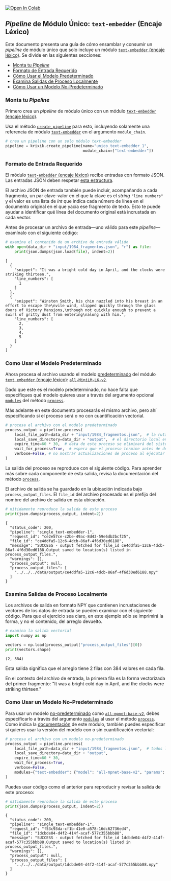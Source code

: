 <a href="https://colab.research.google.com/github/krixik-ai/krixik-docs/blob/main/docs/examples/single_module_pipelines/single_text-embedder.ipynb" target="_parent"><img src="https://colab.research.google.com/assets/colab-badge.svg" alt="Open In Colab"/></a>

## *Pipeline* de Módulo Único: `text-embedder` (Encaje Léxico)

Este documento presenta una guía de cómo ensamblar y consumir un *pipeline* de módulo único que solo incluye un módulo [`text-embedder` (encaje léxico)](../../modulos/modulos_ia/modulo_text-embedder_encaje_lexico.md). Se divide en las siguientes secciones:

- [Monta tu *Pipeline*](#monta-tu-pipeline)
- [Formato de Entrada Requerido](#formato-de-entrada-requerido)
- [Cómo Usar el Modelo Predeterminado](#como-usar-el-modelo-predeterminado)
- [Examina Salidas de Proceso Localmente](#examina-salidas-de-proceso-localmente)
- [Cómo Usar un Modelo No-Predeterminado](#como-usar-un-modelo-no-predeterminado)

### Monta tu *Pipeline*

Primero crea un *pipeline* de módulo único con un módulo [`text-embedder` (encaje léxico)](../../modulos/modulos_ia/modulo_text-embedder_encaje_lexico.md).

Usa el método [`create_pipeline`](../../sistema/creacion_de_pipelines/creacion_de_pipelines.md) para esto, incluyendo solamente una referencia de módulo [`text-embedder`](../../modulos/modulos_ia/modulo_text-embedder_encaje_lexico.md) en el argumento `module_chain`.


```python
# crea un pipeline con un solo módulo text-embedder
pipeline = krixik.create_pipeline(name="unico_text-embedder_1",
                                  module_chain=["text-embedder"])
```

### Formato de Entrada Requerido

El módulo [`text-embedder` (encaje léxico)](../../modulos/modulos_ia/modulo_text-embedder_encaje_lexico.md) recibe entradas con formato JSON. Las entradas JSON deben respetar [esta estructura](../../sistema/parametros_y_procesar_archivos_a_traves_de_pipelines/formato_JSON_entrada.md).

El archivo JSON de entrada también puede incluir, acompañando a cada fragmento, un par clave-valor en el que la clave es el *string* `"line numbers"` y el valor es una lista de *int* que indica cada número de línea en el documento original en el que yacía ese fragmento de texto. Esto te puede ayudar a identificar qué línea del documento original está incrustada en cada vector.

Antes de procesar un archivo de entrada—uno válido para este *pipeline*—examínalo con el siguiente código:


```python
# examina el contenido de un archivo de entrada válido
with open(data_dir + "input/1984_fragmentos.json", "r") as file:
    print(json.dumps(json.load(file), indent=2))
```

    [
      {
        "snippet": "It was a bright cold day in April, and the clocks were striking thirteen.",
        "line_numbers": [
          1
        ]
      },
      {
        "snippet": "Winston Smith, his chin nuzzled into his breast in an effort to escape the\nvile wind, slipped quickly through the glass doors of Victory Mansions,\nthough not quickly enough to prevent a swirl of gritty dust from entering\nalong with him.",
        "line_numbers": [
          2,
          3,
          4,
          5
        ]
      }
    ]


### Como Usar el Modelo Predeterminado

Ahora procesa el archivo usando el modelo [predeterminado](../../modulos/modulos_ia/modulo_text-embedder_encaje_lexico.md#modelos-disponibles-en-el-modulo-text-embedder) del módulo [`text embedder` (encaje léxico)](../../modulos/modulos_ia/modulo_text-embedder_encaje_lexico.md): [`all-MiniLM-L6-v2`](https://huggingface.co/sentence-transformers/all-MiniLM-L6-v2).

Dado que este es el modelo predeterminado, no hace falta que especifiques qué modelo quieres usar a través del argumento opcional [`modules`](../../sistema/parametros_y_procesar_archivos_a_traves_de_pipelines/metodo_process_procesar.md#seleccion-de-modelo-por-medio-del-argumento-modules) del método [`process`](../../sistema/parametros_y_procesar_archivos_a_traves_de_pipelines/metodo_process_procesar.md).

Más adelante en este documento procesarás el mismo archivo, pero ahí especificando si el proceso será o no con cuantificación vectorial.


```python
# procesa el archivo con el modelo predeterminado
process_output = pipeline.process(
    local_file_path=data_dir + "input/1984_fragmentos.json",  # la ruta de archivo inicial en la que yace el archivo de entrada
    local_save_directory=data_dir + "output",  # el directorio local en el que se guardará el archivo de salida
    expire_time=60 * 30,  # data de este proceso se eliminará del sistema Krixik en 30 minutos
    wait_for_process=True,  # espera que el proceso termine antes de devolver control del IDE al usuario
    verbose=False, # no mostrar actualizaciones de proceso al ejecutar el código
)
```

La salida del proceso se reproduce con el siguiente código. Para aprender más sobre cada componente de esta salida, revisa la documentación del método [`process`](../../sistema/parametros_y_procesar_archivos_a_traves_de_pipelines/metodo_process_procesar.md).

El archivo de salida se ha guardado en la ubicación indicada bajo `process_output_files`. El `file_id` del archivo procesado es el prefijo del nombre del archivo de salida en esta ubicación.


```python
# nítidamente reproduce la salida de este proceso
print(json.dumps(process_output, indent=2))
```

    {
      "status_code": 200,
      "pipeline": "single_text-embedder-1",
      "request_id": "ce2e57ce-c2be-49ac-8d43-59e6db2bcf25",
      "file_id": "ce4ddfa5-12c6-4dcb-86af-4f6d30ed6188",
      "message": "SUCCESS - output fetched for file_id ce4ddfa5-12c6-4dcb-86af-4f6d30ed6188.Output saved to location(s) listed in process_output_files.",
      "warnings": [],
      "process_output": null,
      "process_output_files": [
        "../../../data/output/ce4ddfa5-12c6-4dcb-86af-4f6d30ed6188.npy"
      ]
    }


### Examina Salidas de Proceso Localmente

Los archivos de salida en formato NPY que contienen incrustaciones de vectores de los datos de entrada se pueden examinar con el siguiente código. Para que el ejercicio sea claro, en este ejemplo sólo se imprimirá la forma, y no el contenido, del arreglo devuelto.


```python
# examina la salida vectorial
import numpy as np

vectors = np.load(process_output["process_output_files"][0])
print(vectors.shape)
```

    (2, 384)


Esta salida significa que el arreglo tiene 2 filas con 384 valores en cada fila.

En el contexto del archivo de entrada, la primera fila es la forma vectorizada del primer fragmento: "It was a bright cold day in April, and the clocks were striking thirteen."

### Como Usar un Modelo No-Predeterminado

Para usar un modelo [no-predeterminado](../../modulos/modulos_ia/modulo_text-embedder_encaje_lexico.md#modelos-disponibles-en-el-modulo-text-embedder) como [`all-mpnet-base-v2`](https://huggingface.co/sentence-transformers/all-mpnet-base-v2), debes especificarlo a través del argumento [`modules`](../../sistema/parametros_y_procesar_archivos_a_traves_de_pipelines/metodo_process_procesar.md#seleccion-de-modelo-por-medio-del-argumento-modules) al usar el método [`process`](../../sistema/parametros_y_procesar_archivos_a_traves_de_pipelines/metodo_process_procesar.md). Como indica la [documentación](../../modulos/modulos_ia/modulo_text-embedder_encaje_lexico.md) de este módulo, también puedes especificar si quieres usar la versión del modelo con o sin cuantificación vectorial:


```python
# procesa el archivo con un modelo no-predeterminado
process_output = pipeline.process(
    local_file_path=data_dir + "input/1984_fragmentos.json",  # todos los argumentos (salvo modules) son iguales que antes
    local_save_directory=data_dir + "output",
    expire_time=60 * 30,
    wait_for_process=True,
    verbose=False,
    modules={"text-embedder": {"model": "all-mpnet-base-v2", "params": {"quantize": False}}}, # especifica un modelo no-predeterminado (y sus parámetros) para este proceso
)
```

Puedes usar código como el anterior para reproducir y revisar la salida de este proceso:


```python
# nítidamente reproduce la salida de este proceso
print(json.dumps(process_output, indent=2))
```

    {
      "status_code": 200,
      "pipeline": "single_text-embedder-1",
      "request_id": "f53c93da-cf1b-41e0-a578-16dc62736ed4",
      "file_id": "1dcbde04-d4f2-414f-acaf-577c355bbb88",
      "message": "SUCCESS - output fetched for file_id 1dcbde04-d4f2-414f-acaf-577c355bbb88.Output saved to location(s) listed in process_output_files.",
      "warnings": [],
      "process_output": null,
      "process_output_files": [
        "../../../data/output/1dcbde04-d4f2-414f-acaf-577c355bbb88.npy"
      ]
    }

